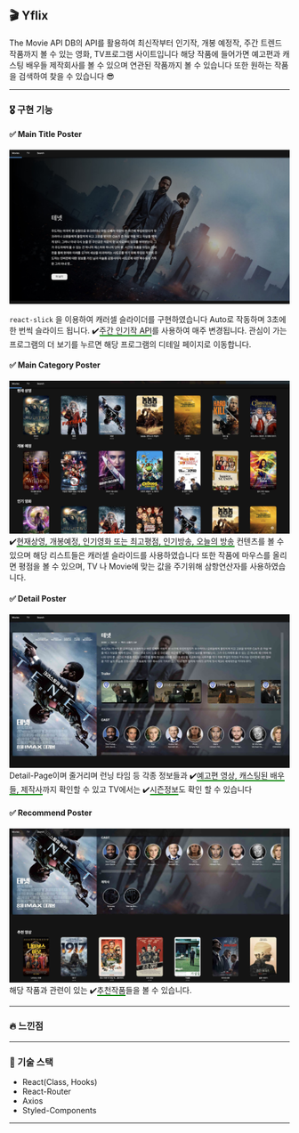 
## 🎬 Yflix

The Movie API DB의 API를 활용하여 최신작부터 인기작, 개봉 예정작, 주간 트렌드 작품까지 볼 수 있는 영화, TV프로그램 사이트입니다 해당 작품에 들어가면 예고편과 캐스팅 배우들 제작회사를 볼 수 있으며 연관된 작품까지 볼 수 있습니다 또한 원하는 작품을 검색하여 찾을 수 있습니다 😎

***

### 🎖 구현 기능

#### ✅ Main Title Poster
![](./img/11.jpg)

`react-slick` 을 이용하여 캐러셀 슬라이더를 구현하였습니다 Auto로 작동하며 3초에 한 번씩 슬라이드 됩니다. ✔️<span style="border-bottom: 2px solid green">주간 인기작 API</span>를 사용하여 매주 변경됩니다. 관심이 가는 프로그램의 더 보기를 누르면 해당 프로그램의 디테일 페이지로 이동합니다.


#### ✅ Main Category Poster
![](./img/22.jpg)
✔️<span style="border-bottom: 2px solid green">현재상영, 개봉예정, 인기영화 또는 최고평점, 인기방송, 오늘의 방송</span> 컨텐츠를 볼 수 있으며 해당 리스트들은 캐러셀 슬라이드를 사용하였습니다 또한 작품에 마우스를 올리면 평점을 볼 수 있으며, TV 나 Movie에 맞는 값을 주기위해 삼항연산자를 사용하였습니다.


#### ✅ Detail Poster
![](./img/33.jpg)
Detail-Page이며 줄거리며 런닝 타임 등 각종 정보들과 ✔️<span style="border-bottom: 2px solid green">예고편 영상, 캐스팅된 배우들, 제작사</span>까지 확인할 수 있고 TV에서는 ✔️<span style="border-bottom: 2px solid green">시즌정보</span>도 확인 할 수 있습니다


#### ✅ Recommend Poster
![](./img/44.jpg)
해당 작품과 관련이 있는 ✔️<span style="border-bottom: 2px solid green">추천작품</span>들을 볼 수 있습니다.
***

### 🔥 느낀점


***

### 📌 기술 스택
- React(Class, Hooks)
- React-Router
- Axios
- Styled-Components

***